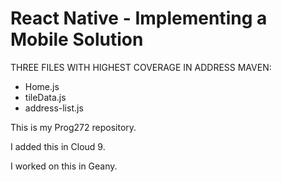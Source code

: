 # React Native - Implementing a Mobile Solution

THREE FILES WITH HIGHEST COVERAGE IN ADDRESS MAVEN:
- Home.js
- tileData.js
- address-list.js



This is my Prog272 repository.

I added this in Cloud 9.

I worked on this in Geany.


